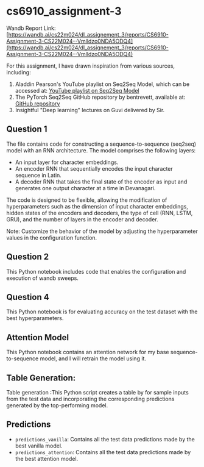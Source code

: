# cs6910_assignment-3

Wandb Report Link: [https://wandb.ai/cs22m024/dl_assignement_3/reports/CS6910-Assignment-3-CS22M024--Vmlldzo0NDA5ODQ4](https://wandb.ai/cs22m024/dl_assignement_3/reports/CS6910-Assignment-3-CS22M024--Vmlldzo0NDA5ODQ4)

For this assignment, I have drawn inspiration from various sources, including:

1. Aladdin Pearson's YouTube playlist on Seq2Seq Model, which can be accessed at: [YouTube playlist on Seq2Seq Model](https://www.youtube.com/watch?v=EoGUlvhRYpk&list=PLhhyoLH6Ijfyl_VMCsi54UqGQafGkNOQH)
2. The PyTorch Seq2Seq GitHub repository by bentrevett, available at: [GitHub repository](https://github.com/bentrevett/pytorch-seq2seq)
3. Insightful "Deep learning" lectures on Guvi delivered by Sir.

## Question 1
The file contains code for constructing a sequence-to-sequence (seq2seq) model with an RNN architecture. The model comprises the following layers:
- An input layer for character embeddings.
- An encoder RNN that sequentially encodes the input character sequence in Latin.
- A decoder RNN that takes the final state of the encoder as input and generates one output character at a time in Devanagari.

The code is designed to be flexible, allowing the modification of hyperparameters such as the dimension of input character embeddings, hidden states of the encoders and decoders, the type of cell (RNN, LSTM, GRU), and the number of layers in the encoder and decoder.

Note: Customize the behavior of the model by adjusting the hyperparameter values in the configuration function.

## Question 2
This Python notebook includes code that enables the configuration and execution of wandb sweeps.

## Question 4
This Python notebook is for evaluating accuracy on the test dataset with the best hyperparameters.

## Attention Model
This Python notebook contains an attention network for my base sequence-to-sequence model, and I will retrain the model using it.

## Table Generation:
Table generation :This Python script creates a table by for sample inputs from the test data and incorporating the corresponding predictions generated by the top-performing model.

## Predictions
- `predictions_vanilla`: Contains all the test data predictions made by the best vanilla model.
- `predictions_attention`: Contains all the test data predictions made by the best attention model.
